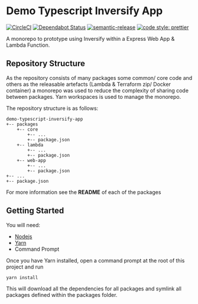# Demo Typescript Inversify App

[![CircleCI](https://circleci.com/gh/RJPearson94/demo-typescript-inversify-app.svg?style=svg)](https://circleci.com/gh/RJPearson94/demo-typescript-inversify-app)
[![Dependabot Status](https://api.dependabot.com/badges/status?host=github&repo=RJPearson94/demo-typescript-inversify-app&identifier=189883733)](https://dependabot.com)
[![semantic-release](https://img.shields.io/badge/%20%20%F0%9F%93%A6%F0%9F%9A%80-semantic--release-e10079.svg)](https://github.com/semantic-release/semantic-release)
[![code style: prettier](https://img.shields.io/badge/code_style-prettier-ff69b4.svg)](https://github.com/prettier/prettier)

A monorepo to prototype using Inversify within a Express Web App & Lambda Function.

## Repository Structure

As the repository consists of many packages some common/ core code and others as the releasable artefacts (Lambda & Terraform zip/ Docker container) a monorepo was used to reduce the complexity of sharing code between packages. Yarn workspaces is used to manage the monorepo.

The repository structure is as follows:

```
demo-typescript-inversify-app
+-- packages
    +-- core
        +-- ...
        +-- package.json
    +-- lambda
        +-- ...
        +-- package.json
    +-- web-app
        +-- ...
        +-- package.json
+-- ...
+-- package.json
```

For more information see the **README** of each of the packages

## Getting Started

You will need:

- [Nodejs](https://nodejs.org/en/)
- [Yarn](https://yarnpkg.com)
- Command Prompt

Once you have Yarn installed, open a command prompt at the root of this project and run

```sh
yarn install
```

This will download all the dependencies for all packages and symlink all packages defined within the packages folder.
